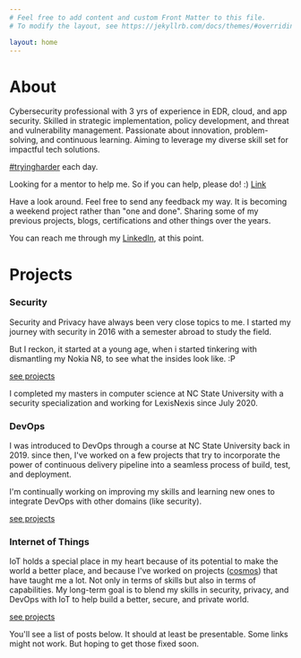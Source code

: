 ```yaml
---
# Feel free to add content and custom Front Matter to this file.
# To modify the layout, see https://jekyllrb.com/docs/themes/#overriding-theme-defaults

layout: home
---
```

      

About
=====

Cybersecurity professional with 3 yrs of experience in EDR, cloud, and app security. Skilled in strategic implementation, policy development, and threat and vulnerability management. Passionate about innovation, problem-solving, and continuous learning. Aiming to leverage my diverse skill set for impactful tech solutions. 

[#tryingharder](/education/certificates/2023/02/17/offsec-osda.html) each day. 

Looking for a mentor to help me. So if you can help, please do! :) [Link](/personal/blog/2023/11/12/looking-for-mentor.html)

Have a look around. Feel free to send any feedback my way. It is becoming a weekend project rather than "one and done". Sharing some of my previous projects, blogs, certifications and other things over the years.  

You can reach me through my [LinkedIn](https://www.linkedin.com/in/jubeen-shah/), at this point.

Projects
========

### Security

Security and Privacy have always been very close topics to me. I started my journey with security in 2016 with a semester abroad to study the field. 

But I reckon, it started at a young age, when i started tinkering with dismantling my Nokia N8, to see what the insides look like. :P 

[see projects](./projects/01-security.html)

I completed my masters in computer science at NC State University with a security specialization and working for LexisNexis since July 2020. 

### DevOps

I was introduced to DevOps through a course at NC State University back in 2019. since then, I've worked on a few projects that try to incorporate the power of continuous delivery pipeline into a seamless process of build, test, and deployment. 
  
I'm continually working on improving my skills and learning new ones to integrate DevOps with other domains (like security).

[see projects](./projects/02-devops.html)

### Internet of Things


IoT holds a special place in my heart because of its potential to make the world a better place, and because I've worked on projects ([cosmos](./_posts/2017-11-02-00-cosmos.html)) that have taught me a lot. Not only in terms of skills but also in terms of capabilities. My long-term goal is to blend my skills in security, privacy, and DevOps with IoT to help build a better, secure, and private world.

[see projects](./projects/03-iot.html)

You'll see a list of posts below. It should at least be presentable. Some links might not work. But hoping to get those fixed soon. 